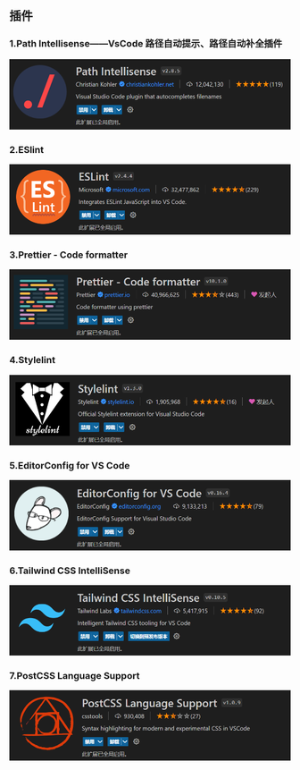 ## 插件

###  1.Path Intellisense——VsCode 路径自动提示、路径自动补全插件

![](..\static\path.png)

### 2.ESlint

![](..\static\ES.png)

### 3.Prettier - Code formatter

![](..\static\prettier.png)

### 4.Stylelint

![](..\static\stylelint.png)

### 5.EditorConfig for VS Code

![](..\static\editor.png)

### 6.Tailwind CSS IntelliSense

![](..\static\tailwind.png)

### 7.PostCSS Language Support

![](..\static\postcss.png)